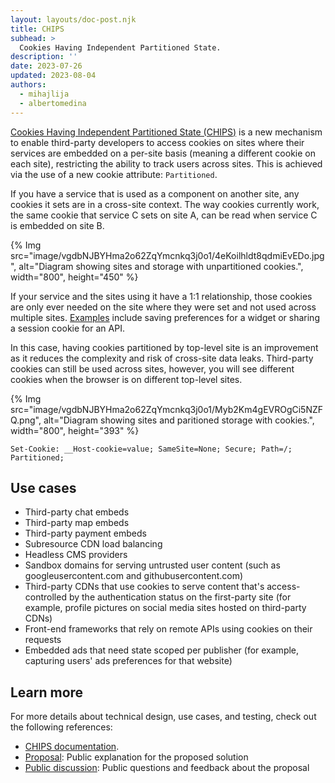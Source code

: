 ```yaml
---
layout: layouts/doc-post.njk
title: CHIPS
subhead: >
  Cookies Having Independent Partitioned State.
description: ''
date: 2023-07-26
updated: 2023-08-04
authors:
  - mihajlija
  - albertomedina
---
```


[Cookies Having Independent Partitioned State (CHIPS)](/docs/privacy-sandbox/chips/) is a new mechanism to enable third-party developers to access cookies on sites where their services are embedded on a per-site basis (meaning a different cookie on each site), restricting the ability to track users across sites. This is achieved via the use of a new cookie attribute: `Partitioned`.

If you have a service that is used as a component on another site, any cookies it sets are in a cross-site context. The way cookies currently work, the same cookie that service C sets on site A, can be read when service C is embedded on site B.

{% Img src="image/vgdbNJBYHma2o62ZqYmcnkq3j0o1/4eKoilhldt8qdmiEvEDo.jpg", alt="Diagram showing sites and storage with unpartitioned cookies.", width="800", height="450" %}

If your service and the sites using it have a 1:1 relationship, those cookies are only ever needed on the site where they were set and not used across multiple sites. [Examples](/docs/privacy-sandbox/chips/#use-cases) include saving preferences for a widget or sharing a session cookie for an API.

In this case, having cookies partitioned by top-level site is an improvement as it reduces the complexity and risk of cross-site data leaks. Third-party cookies can still be used across sites, however, you will see different cookies when the browser is on different top-level sites.

{% Img src="image/vgdbNJBYHma2o62ZqYmcnkq3j0o1/Myb2Km4gEVROgCi5NZFQ.png", alt="Diagram showing sites and paritioned storage with cookies.", width="800", height="393" %}

```text
Set-Cookie: __Host-cookie=value; SameSite=None; Secure; Path=/; Partitioned;
```

## Use cases

- Third-party chat embeds
- Third-party map embeds
- Third-party payment embeds
- Subresource CDN load balancing
- Headless CMS providers
- Sandbox domains for serving untrusted user content (such as googleusercontent.com and githubusercontent.com)
- Third-party CDNs that use cookies to serve content that's access-controlled by the authentication status on the first-party site (for example, profile pictures on social media sites hosted on third-party CDNs)
- Front-end frameworks that rely on remote APIs using cookies on their requests
- Embedded ads that need state scoped per publisher (for example, capturing users' ads preferences for that website)

## Learn more

For more details about technical design, use cases, and testing, check out the following references:

- [CHIPS documentation](/docs/privacy-sandbox/chips/).
- [Proposal](https://github.com/WICG/CHIPS): Public explanation for the proposed solution
- [Public discussion](https://github.com/pythagoraskitty/shared-storage/issues): Public questions and feedback about the proposal
